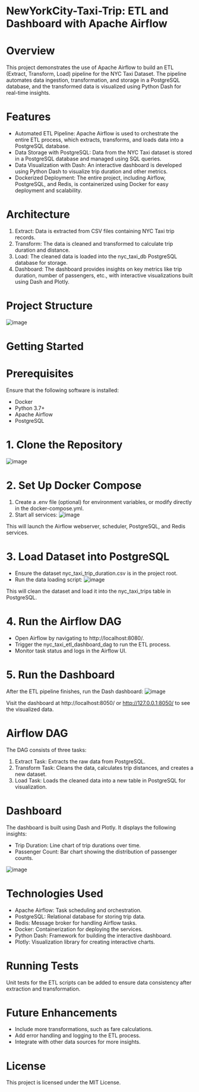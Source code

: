 # NewYorkCity-Taxi-Trip: ETL and Dashboard with Apache Airflow

# Overview
This project demonstrates the use of Apache Airflow to build an ETL (Extract, Transform, Load) pipeline for the NYC Taxi Dataset. The pipeline automates data ingestion, transformation, and storage in a PostgreSQL database, and the transformed data is visualized using Python Dash for real-time insights.

# Features
- Automated ETL Pipeline: Apache Airflow is used to orchestrate the entire ETL process, which extracts, transforms, and loads data into a PostgreSQL database.
- Data Storage with PostgreSQL: Data from the NYC Taxi dataset is stored in a PostgreSQL database and managed using SQL queries.
- Data Visualization with Dash: An interactive dashboard is developed using Python Dash to visualize trip duration and other metrics.
- Dockerized Deployment: The entire project, including Airflow, PostgreSQL, and Redis, is containerized using Docker for easy deployment and scalability.

# Architecture
1. Extract: Data is extracted from CSV files containing NYC Taxi trip records.
2. Transform: The data is cleaned and transformed to calculate trip duration and distance.
3. Load: The cleaned data is loaded into the nyc_taxi_db PostgreSQL database for storage.
4. Dashboard: The dashboard provides insights on key metrics like trip duration, number of passengers, etc., with interactive visualizations built using Dash and Plotly.

# Project Structure
![image](https://github.com/user-attachments/assets/d61da559-8795-4fcd-8642-42bb124f1e9f)

# Getting Started
# Prerequisites
Ensure that the following software is installed:
- Docker
- Python 3.7+
- Apache Airflow
- PostgreSQL

# 1. Clone the Repository
![image](https://github.com/user-attachments/assets/10ccf802-0803-4626-8e12-0f6870ee3a28)

# 2. Set Up Docker Compose
  1. Create a .env file (optional) for environment variables, or modify directly in the docker-compose.yml.
  2. Start all services: ![image](https://github.com/user-attachments/assets/09e1b0e6-2393-4c22-ba8f-2df307fa3fff)

This will launch the Airflow webserver, scheduler, PostgreSQL, and Redis services.

# 3. Load Dataset into PostgreSQL
- Ensure the dataset nyc_taxi_trip_duration.csv is in the project root.
- Run the data loading script: ![image](https://github.com/user-attachments/assets/ec8225e7-b6ee-42a9-9818-53c69651511c)

This will clean the dataset and load it into the nyc_taxi_trips table in PostgreSQL.

# 4. Run the Airflow DAG
- Open Airflow by navigating to http://localhost:8080/.
- Trigger the nyc_taxi_etl_dashboard_dag to run the ETL process.
- Monitor task status and logs in the Airflow UI.

# 5. Run the Dashboard
After the ETL pipeline finishes, run the Dash dashboard: ![image](https://github.com/user-attachments/assets/e6613c04-a4db-4dbf-be00-2dfbc8df2228)

Visit the dashboard at http://localhost:8050/ or http://127.0.0.1:8050/ to see the visualized data.

# Airflow DAG
The DAG consists of three tasks:

1. Extract Task: Extracts the raw data from PostgreSQL.
2. Transform Task: Cleans the data, calculates trip distances, and creates a new dataset.
3. Load Task: Loads the cleaned data into a new table in PostgreSQL for visualization.

# Dashboard
The dashboard is built using Dash and Plotly. It displays the following insights:
- Trip Duration: Line chart of trip durations over time.
- Passenger Count: Bar chart showing the distribution of passenger counts.

![image](https://github.com/user-attachments/assets/4b5fac73-bc20-4b67-b036-cd60ee710167)

# Technologies Used
- Apache Airflow: Task scheduling and orchestration.
- PostgreSQL: Relational database for storing trip data.
- Redis: Message broker for handling Airflow tasks.
- Docker: Containerization for deploying the services.
- Python Dash: Framework for building the interactive dashboard.
- Plotly: Visualization library for creating interactive charts.

# Running Tests
Unit tests for the ETL scripts can be added to ensure data consistency after extraction and transformation.

# Future Enhancements
- Include more transformations, such as fare calculations.
- Add error handling and logging to the ETL process.
- Integrate with other data sources for more insights.

# License
This project is licensed under the MIT License.
